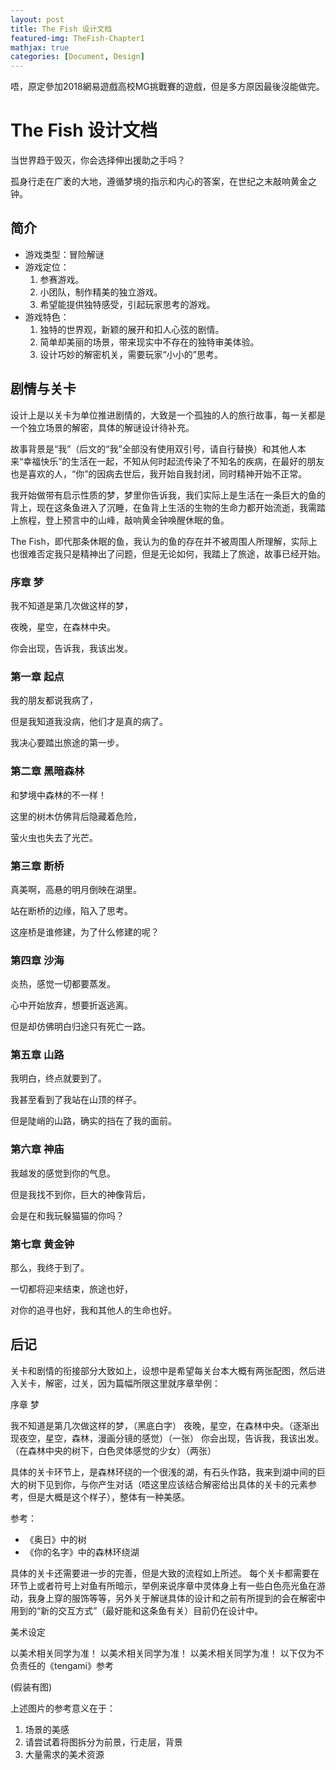 ```yaml
---
layout: post
title: The Fish 设计文档
featured-img: TheFish-Chapter1
mathjax: true
categories: [Document, Design]
---
```


唔，原定參加2018網易遊戲高校MG挑戰賽的遊戲，但是多方原因最後沒能做完。

<!--more-->

# The Fish 设计文档

当世界趋于毁灭，你会选择伸出援助之手吗？

孤身行走在广袤的大地，遵循梦境的指示和内心的答案，在世纪之末敲响黄金之钟。


## 简介

+ 游戏类型：冒险解谜
+ 游戏定位：
  1. 参赛游戏。
  2. 小团队，制作精美的独立游戏。
  3. 希望能提供独特感受，引起玩家思考的游戏。
+ 游戏特色：
  1. 独特的世界观，新颖的展开和扣人心弦的剧情。
  2. 简单却美丽的场景，带来现实中不存在的独特审美体验。
  3. 设计巧妙的解密机关，需要玩家“小小的”思考。



## 剧情与关卡

设计上是以关卡为单位推进剧情的，大致是一个孤独的人的旅行故事，每一关都是一个独立场景的解密，具体的解谜设计待补充。

故事背景是“我”（后文的“我”全部没有使用双引号，请自行替换）和其他人本来“幸福快乐”的生活在一起，不知从何时起流传染了不知名的疾病，在最好的朋友也是喜欢的人，“你”的因病去世后，我开始自我封闭，同时精神开始不正常。

我开始做带有启示性质的梦，梦里你告诉我，我们实际上是生活在一条巨大的鱼的背上，现在这条鱼进入了沉睡，在鱼背上生活的生物的生命力都开始流逝，我需踏上旅程，登上预言中的山峰，敲响黄金钟唤醒休眠的鱼。

The Fish，即代那条休眠的鱼，我认为的鱼的存在并不被周围人所理解，实际上也很难否定我只是精神出了问题，但是无论如何，我踏上了旅途，故事已经开始。


### 序章 梦



我不知道是第几次做这样的梦，

夜晚，星空，在森林中央。

你会出现，告诉我，我该出发。



### 第一章 起点



我的朋友都说我病了，

但是我知道我没病，他们才是真的病了。

我决心要踏出旅途的第一步。





### 第二章 黑暗森林



和梦境中森林的不一样！

这里的树木仿佛背后隐藏着危险，

萤火虫也失去了光芒。





### 第三章 断桥



真美啊，高悬的明月倒映在湖里。

站在断桥的边缘，陷入了思考。

这座桥是谁修建，为了什么修建的呢？





### 第四章 沙海



炎热，感觉一切都要蒸发。

心中开始放弃，想要折返逃离。

但是却仿佛明白归途只有死亡一路。





### 第五章 山路



我明白，终点就要到了。

我甚至看到了我站在山顶的样子。

但是陡峭的山路，确实的挡在了我的面前。





### 第六章 神庙



我越发的感觉到你的气息。

但是我找不到你，巨大的神像背后，

会是在和我玩躲猫猫的你吗？





### 第七章 黄金钟



那么，我终于到了。

一切都将迎来结束，旅途也好，

对你的追寻也好，我和其他人的生命也好。


## 后记


关卡和剧情的衔接部分大致如上，设想中是希望每关台本大概有两张配图，然后进入关卡，解密，过关，因为篇幅所限这里就序章举例：


序章 梦

我不知道是第几次做这样的梦，（黑底白字）
夜晚，星空，在森林中央。（逐渐出现夜空，星空，森林，漫画分镜的感觉）（一张）
你会出现，告诉我，我该出发。（在森林中央的树下，白色灵体感觉的少女）（两张）

具体的关卡环节上，是森林环绕的一个很浅的湖，有石头作路，我来到湖中间的巨大的树下见到你，与你产生对话（唔这里应该结合解密给出具体的关卡的元素参考，但是大概是这个样子），整体有一种美感。

参考：
+ 《奥日》中的树
+ 《你的名字》中的森林环绕湖


具体的关卡还需要进一步的完善，但是大致的流程如上所述。
每个关卡都需要在环节上或者符号上对鱼有所暗示，举例来说序章中灵体身上有一些白色亮光鱼在游动，我身上穿的服饰等等，另外关于解谜具体的设计和之前有所提到的会在解密中用到的“新的交互方式”（最好能和这条鱼有关）目前仍在设计中。

美术设定

以美术相关同学为准！
以美术相关同学为准！
以美术相关同学为准！
以下仅为不负责任的《tengami》参考

(假装有图)

上述图片的参考意义在于：

1. 场景的美感
2. 请尝试着将图拆分为前景，行走层，背景
3. 大量需求的美术资源

